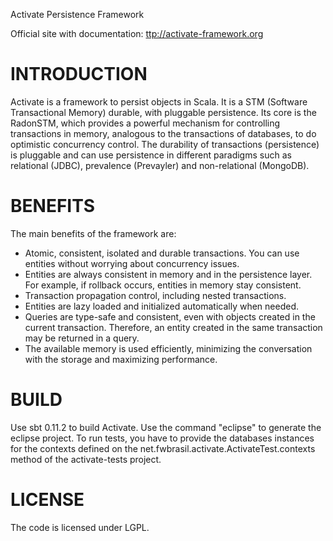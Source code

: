 
Activate Persistence Framework

Official site with documentation:
[ttp://activate-framework.org](http://activate-framework.org "http://activate-framework.org")

INTRODUCTION
============

Activate is a framework to persist objects in Scala. It is a STM (Software Transactional Memory) durable, with pluggable persistence. Its core is the RadonSTM, which provides a powerful mechanism for controlling transactions in memory, analogous to the transactions of databases, to do optimistic concurrency control. The durability of transactions (persistence) is pluggable and can use persistence in different paradigms such as relational (JDBC), prevalence (Prevayler) and non-relational (MongoDB).

BENEFITS
========

The main benefits of the framework are:

- Atomic, consistent, isolated and durable transactions. You can use entities without worrying about concurrency issues.
- Entities are always consistent in memory and in the persistence layer. For example, if rollback occurs, entities in memory stay consistent.
- Transaction propagation control, including nested transactions.
- Entities are lazy loaded and initialized automatically when needed.
- Queries are type-safe and consistent, even with objects created in the current transaction. Therefore, an entity created in the same transaction may be returned in a query.
- The available memory is used efficiently, minimizing the conversation with the storage and maximizing performance.

BUILD
=====

Use sbt 0.11.2 to build Activate. Use the command "eclipse" to generate the eclipse project.
To run tests, you have to provide the databases instances for the contexts defined on the net.fwbrasil.activate.ActivateTest.contexts method of the activate-tests project.

LICENSE
=======

The code is licensed under LGPL.
